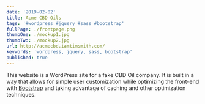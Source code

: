 ```yaml
---
date: '2019-02-02'
title: Acme CBD Oils
tags: '#wordpress #jquery #sass #bootstrap'
fullPage: ./frontpage.png
thumbOne: ./mockup1.jpg
thumbTwo: ./mockup2.jpg
url: http://acmecbd.iamtimsmith.com/
keywords: 'wordpress, jquery, sass, bootstrap'
published: true
---
```


This website is a WordPress site for a fake CBD Oil company. It is built in a way that allows for simple user customization while optimizing the front-end with [Bootstrap](https://getbootstrap.com/) and taking advantage of caching and other optimization techniques.
